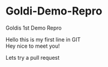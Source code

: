 # Goldi-Demo-Repro
Goldis 1st Demo Repro

Hello this is my first line in GIT  
Hey nice to meet you!

Lets try a pull request
